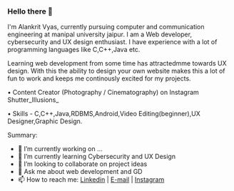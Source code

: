 ### Hello there 👋

I'm Alankrit Vyas, currently pursuing computer and communication engineering at manipal university jaipur. I am a Web developer, cybersecurity and UX design enthusiast. I have experience with a lot of programming languages like C,C++,Java etc.

Learning web development from some time has attractedmme towards UX design. With this the ability to design your own website makes this a lot of fun to work and keeps me continously excited for my projects.

• Content Creator (Photography / Cinematography) on Instagram Shutter_Illusions_

• Skills - C,C++,Java,RDBMS,Android,Video Editing(beginner),UX Designer,Graphic Design.
<!--
**alankritvyas21/alankritvyas21** is a ✨ _special_ ✨ repository because its `README.md` (this file) appears on your GitHub profile.
-->
Summary:

- 🔭 I’m currently working on ...
- 🌱 I’m currently learning Cybersecurity and UX Design
- 👯 I’m looking to collaborate on project ideas
- 💬 Ask me about web development and GD
- 📫 How to reach me:  <a href="https://www.linkedin.com/in/alankrit-vyas-667063190/">Linkedin</a>  | <a href="mailto:av3h.vyas@gmail.com">E-mail</a> |  <a href="https://www.instagram.com/i_alanvyas/">Instagram</a>


